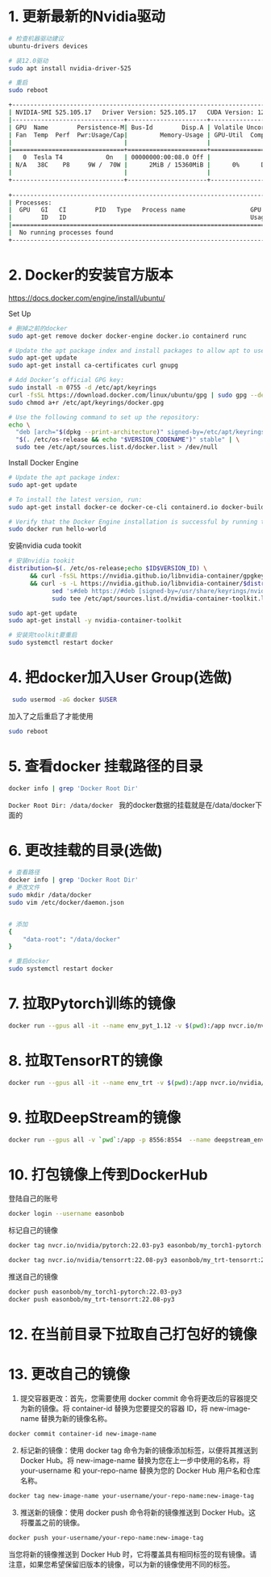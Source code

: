 # 1. 更新最新的Nvidia驱动
```bash 
# 检查机器驱动建议
ubuntu-drivers devices

# 装12.0驱动
sudo apt install nvidia-driver-525

# 重启
sudo reboot
```
```bash
+-----------------------------------------------------------------------------+
| NVIDIA-SMI 525.105.17   Driver Version: 525.105.17   CUDA Version: 12.0     |
|-------------------------------+----------------------+----------------------+
| GPU  Name        Persistence-M| Bus-Id        Disp.A | Volatile Uncorr. ECC |
| Fan  Temp  Perf  Pwr:Usage/Cap|         Memory-Usage | GPU-Util  Compute M. |
|                               |                      |               MIG M. |
|===============================+======================+======================|
|   0  Tesla T4            On   | 00000000:00:08.0 Off |                    0 |
| N/A   38C    P8     9W /  70W |      2MiB / 15360MiB |      0%      Default |
|                               |                      |                  N/A |
+-------------------------------+----------------------+----------------------+
                                                                               
+-----------------------------------------------------------------------------+
| Processes:                                                                  |
|  GPU   GI   CI        PID   Type   Process name                  GPU Memory |
|        ID   ID                                                   Usage      |
|=============================================================================|
|  No running processes found                                                 |
+-----------------------------------------------------------------------------+
```

# 2. Docker的安装官方版本
https://docs.docker.com/engine/install/ubuntu/

Set Up
```bash
# 删掉之前的docker
sudo apt-get remove docker docker-engine docker.io containerd runc

# Update the apt package index and install packages to allow apt to use a repository over HTTPS:
sudo apt-get update
sudo apt-get install ca-certificates curl gnupg

# Add Docker’s official GPG key:
sudo install -m 0755 -d /etc/apt/keyrings
curl -fsSL https://download.docker.com/linux/ubuntu/gpg | sudo gpg --dearmor -o /etc/apt/keyrings/docker.gpg
sudo chmod a+r /etc/apt/keyrings/docker.gpg

# Use the following command to set up the repository:
echo \
  "deb [arch="$(dpkg --print-architecture)" signed-by=/etc/apt/keyrings/docker.gpg] https://download.docker.com/linux/ubuntu \
  "$(. /etc/os-release && echo "$VERSION_CODENAME")" stable" | \
  sudo tee /etc/apt/sources.list.d/docker.list > /dev/null
```
Install Docker Engine
```bash
# Update the apt package index:
sudo apt-get update

# To install the latest version, run:
sudo apt-get install docker-ce docker-ce-cli containerd.io docker-buildx-plugin docker-compose-plugin

# Verify that the Docker Engine installation is successful by running the hello-world image.
sudo docker run hello-world
```

安装nvidia cuda tookit
```bash
# 安装nvidia tookit
distribution=$(. /etc/os-release;echo $ID$VERSION_ID) \
      && curl -fsSL https://nvidia.github.io/libnvidia-container/gpgkey | sudo gpg --dearmor -o /usr/share/keyrings/nvidia-container-toolkit-keyring.gpg \
      && curl -s -L https://nvidia.github.io/libnvidia-container/$distribution/libnvidia-container.list | \
            sed 's#deb https://#deb [signed-by=/usr/share/keyrings/nvidia-container-toolkit-keyring.gpg] https://#g' | \
            sudo tee /etc/apt/sources.list.d/nvidia-container-toolkit.list

sudo apt-get update
sudo apt-get install -y nvidia-container-toolkit

# 安装完toolkit要重启
sudo systemctl restart docker
```

# 4. 把docker加入User Group(选做)
```bash
 sudo usermod -aG docker $USER
```
加入了之后重启了才能使用
```bash
sudo reboot
```
# 5. 查看docker 挂载路径的目录

```bash
docker info | grep 'Docker Root Dir'
```
 ```Docker Root Dir: /data/docker ```
我的docker数据的挂载就是在/data/docker下面的

# 6. 更改挂载的目录(选做)
```bash
# 查看路径
docker info | grep 'Docker Root Dir'
# 更改文件
sudo mkdir /data/docker
sudo vim /etc/docker/daemon.json


# 添加
{
    "data-root": "/data/docker"
}

# 重启docker
sudo systemctl restart docker
```
# 7. 拉取Pytorch训练的镜像
```bash
docker run --gpus all -it --name env_pyt_1.12 -v $(pwd):/app nvcr.io/nvidia/pytorch:22.03-py3 
```


# 8. 拉取TensorRT的镜像
```bash
docker run --gpus all -it --name env_trt -v $(pwd):/app nvcr.io/nvidia/tensorrt:22.08-py3
```

# 9. 拉取DeepStream的镜像
```bash
docker run --gpus all -v `pwd`:/app -p 8556:8554  --name deepstream_env -it nvcr.io/nvidia/deepstream:6.1.1-devel bash
```

# 10. 打包镜像上传到DockerHub
登陆自己的账号
```bash
docker login --username easonbob
```
标记自己的镜像
```bash
docker tag nvcr.io/nvidia/pytorch:22.03-py3 easonbob/my_torch1-pytorch:22.03-py3

docker tag nvcr.io/nvidia/tensorrt:22.08-py3 easonbob/my_trt-tensorrt:22.08-py3
```
推送自己的镜像
```bash 
docker push easonbob/my_torch1-pytorch:22.03-py3
docker push easonbob/my_trt-tensorrt:22.08-py3
```
# 12. 在当前目录下拉取自己打包好的镜像

# 13. 更改自己的镜像


1. 提交容器更改：首先，您需要使用 docker commit 命令将更改后的容器提交为新的镜像。将 container-id 替换为您要提交的容器 ID，将 new-image-name 替换为新的镜像名称。
```bash
docker commit container-id new-image-name
```

2. 标记新的镜像：使用 docker tag 命令为新的镜像添加标签，以便将其推送到 Docker Hub。将 new-image-name 替换为您在上一步中使用的名称，将 your-username 和 your-repo-name 替换为您的 Docker Hub 用户名和仓库名称。

```bash
docker tag new-image-name your-username/your-repo-name:new-image-tag
```
3. 推送新的镜像：使用 docker push 命令将新的镜像推送到 Docker Hub。这将覆盖之前的镜像。
```bash
docker push your-username/your-repo-name:new-image-tag
```
当您将新的镜像推送到 Docker Hub 时，它将覆盖具有相同标签的现有镜像。请注意，如果您希望保留旧版本的镜像，可以为新的镜像使用不同的标签。